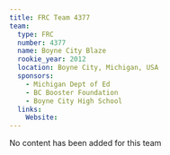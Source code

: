 ```yaml
---
title: FRC Team 4377
team:
  type: FRC
  number: 4377
  name: Boyne City Blaze
  rookie_year: 2012
  location: Boyne City, Michigan, USA
  sponsors:
    - Michigan Dept of Ed
    - BC Booster Foundation
    - Boyne City High School
  links:
    Website: 
---
```

No content has been added for this team
